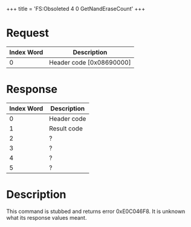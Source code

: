 +++
title = 'FS:Obsoleted 4 0 GetNandEraseCount'
+++

# Request

| Index Word | Description                |
|------------|----------------------------|
| 0          | Header code \[0x08690000\] |

# Response

| Index Word | Description |
|------------|-------------|
| 0          | Header code |
| 1          | Result code |
| 2          | ?           |
| 3          | ?           |
| 4          | ?           |
| 5          | ?           |

# Description

This command is stubbed and returns error 0xE0C046F8. It is unknown what
its response values meant.